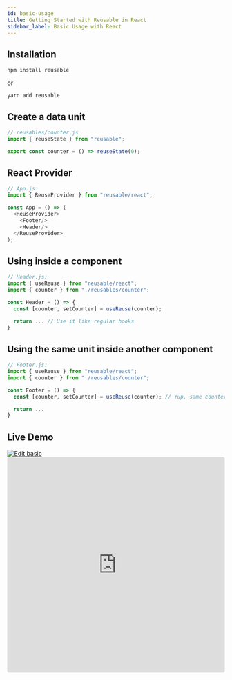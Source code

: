 ```yaml
---
id: basic-usage
title: Getting Started with Reusable in React
sidebar_label: Basic Usage with React
---
```


## Installation
```
npm install reusable
```
or
```
yarn add reusable
```

## Create a data unit
```javascript
// reusables/counter.js
import { reuseState } from "reusable";

export const counter = () => reuseState(0);
```

## React Provider
```javascript
// App.js:
import { ReuseProvider } from "reusable/react";

const App = () => (
  <ReuseProvider>
    <Footer/>
    <Header/>
  </ReuseProvider>
);

```
## Using inside a component
```javascript
// Header.js:
import { useReuse } from "reusable/react";
import { counter } from "./reusables/counter";

const Header = () => {
  const [counter, setCounter] = useReuse(counter);

  return ... // Use it like regular hooks
}
```

## Using the same unit inside another component
```javascript
// Footer.js:
import { useReuse } from "reusable/react";
import { counter } from "./reusables/counter";

const Footer = () => {
  const [counter, setCounter] = useReuse(counter); // Yup, same counter

  return ...
}
```

## Live Demo
<a target="blank" href="https://codesandbox.io/s/github/reusablejs/reusable/tree/examples/examples/basic?fontsize=14&module=%2Fsrc%2Findex.js">
  <img alt="Edit basic" src="https://codesandbox.io/static/img/play-codesandbox.svg">
</a>

<iframe src="https://codesandbox.io/embed/github/reusablejs/reusable/tree/examples/examples/basic?fontsize=14&module=%2Fsrc%2Findex.js" title="basic" style="width:100%; height:500px; border:0; border-radius: 4px; overflow:hidden;" sandbox="allow-modals allow-forms allow-popups allow-scripts allow-same-origin"></iframe>